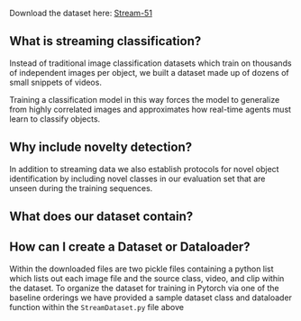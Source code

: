 Download the dataset here: [Stream-51](https://drive.google.com/file/d/15huZ756N2cp1CCO4HxF-MVDsMx1LMoIn/view?usp=sharing)

## What is streaming classification?

Instead of traditional image classification datasets which train on thousands of independent images per object, we built a dataset made up of dozens of small snippets of videos.

Training a classification model in this way forces the model to generalize from highly correlated images and approximates how real-time agents must learn to classify objects.  

## Why include novelty detection?

In addition to streaming data we also establish protocols for novel object identification by including novel classes in our evaluation set that are unseen during the training sequences.

## What does our dataset contain?

## How can I create a Dataset or Dataloader?
Within the downloaded files are two pickle files containing a python list which lists out each image file and the source class, video, and clip within the dataset.  To organize the dataset for training in Pytorch via one of the baseline orderings we have provided a sample dataset class and dataloader function within the `StreamDataset.py` file above
